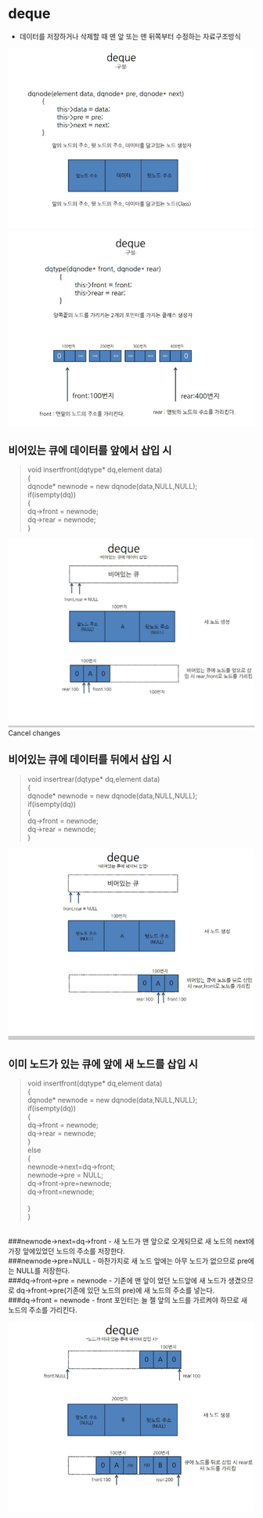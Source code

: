 # deque 
- 데이터를 저장하거나 삭제할 때 맨 앞 또는 맨 뒤쪽부터 수정하는 자료구조방식

![deque1](./img/deque1.jpg)
![deque2](./img/deque2.jpg)

## 비어있는 큐에 데이터를 앞에서 삽입 시
> void insertfront(dqtype* dq,element data)<br>
>{<br>
>	dqnode* newnode = new dqnode(data,NULL,NULL); <br>
>	if(isempty(dq))<br>
>{<br>
>		dq->front = newnode;<br>
>		dq->rear = newnode;<br>
>	}<br>

![deque3](./img/deque3.jpg)
Cancel changes
## 비어있는 큐에 데이터를 뒤에서 삽입 시
> void insertrear(dqtype* dq,element data)<br>
>{<br>
>	dqnode* newnode = new dqnode(data,NULL,NULL); <br>
>	if(isempty(dq))<br>
>{<br>
>		dq->front = newnode;<br>
>		dq->rear = newnode;<br>
>	}<br>

![deque3_1](./img/deque3_1.jpg)

## 이미 노드가 있는 큐에 앞에 새 노드를 삽입 시
>void insertfront(dqtype* dq,element data) <br>
>{<br>
>	dqnode* newnode = new dqnode(data,NULL,NULL);<br>
>	if(isempty(dq))<br>
>	{<br>
>		dq->front = newnode;<br>
>		dq->rear = newnode;<br>
>	}<br>
>	else<br>
>	{	<br>
>		newnode->next=dq->front;<br>
>		newnode->pre = NULL;<br>
>		dq->front->pre=newnode;<br>
>		dq->front=newnode;<br>
><br>
>	}<br>
>}

<br>
 ###newnode->next=dq->front 
 - 새 노드가 맨 앞으로 오게되므로 새 노드의 next에 가장 앞에있었던 노드의 주소를 저장한다.<br>
 ###newnode->pre=NULL
 - 마찬가지로 새 노드 앞에는 아무 노드가 없으므로 pre에는 NULL를 저장한다.<br>
 ###dq->front->pre = newnode
 - 기존에 맨 앞이 었던 노드앞에 새 노드가 생겼으므로 dq->front->pre(기존에 있던 노드의 pre)에 새 노드의 주소를 넣는다. <br>
 ###dq->front = newnode
 - front 포인터는 늘 젤 앞의 노드를 가르켜야 하므로 새 노드의 주소를 가리킨다.<br>
 
![deque4](./img/deque4.jpg)
